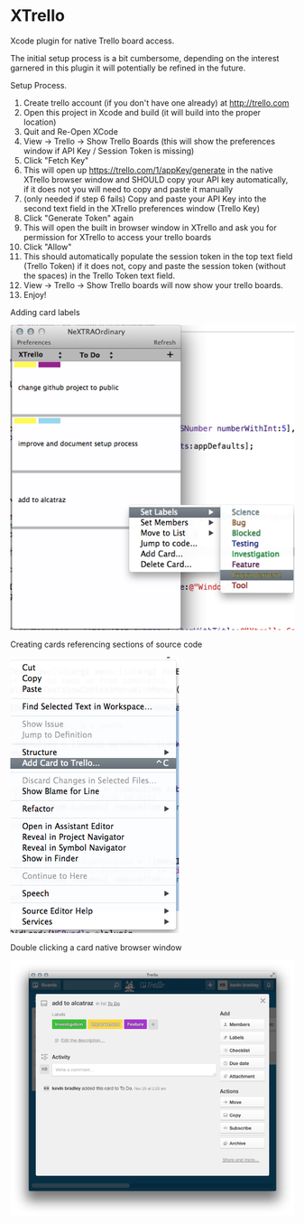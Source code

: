 XTrello
=======

Xcode plugin for native Trello board access.

The initial setup process is a bit cumbersome, depending on the interest garnered in this plugin it will potentially be refined in the future.

Setup Process.

1. Create trello account (if you don't have one already) at http://trello.com
2. Open this project in Xcode and build (it will build into the proper location)
3. Quit and Re-Open XCode
4. View -> Trello -> Show Trello Boards (this will show the preferences window if API Key / Session Token is missing)
5. Click "Fetch Key"
6. This will open up https://trello.com/1/appKey/generate in the native XTrello browser window and SHOULD copy your API key automatically, if it does not you will need to copy and paste it manually
7. (only needed if step 6 fails) Copy and paste your API Key into the second text field in the XTrello preferences window (Trello Key)
8. Click "Generate Token" again
9. This will open the built in browser window in XTrello and ask you for permission for XTrello to access your trello boards
10. Click "Allow"
11. This should automatically populate the session token in the top text field (Trello Token) if it does not, copy and paste the session token (without the spaces) in the Trello Token text field.
12. View -> Trello -> Show Trello boards will now show your trello boards.
13. Enjoy!


Adding card labels

![alt text](add_labels.png "Editing card labels")

Creating cards referencing sections of source code

![alt text](create_source_card.png "Creating cards from source")

Double clicking a card native browser window

![alt text](browser_window.png "Browser window from card double click")
